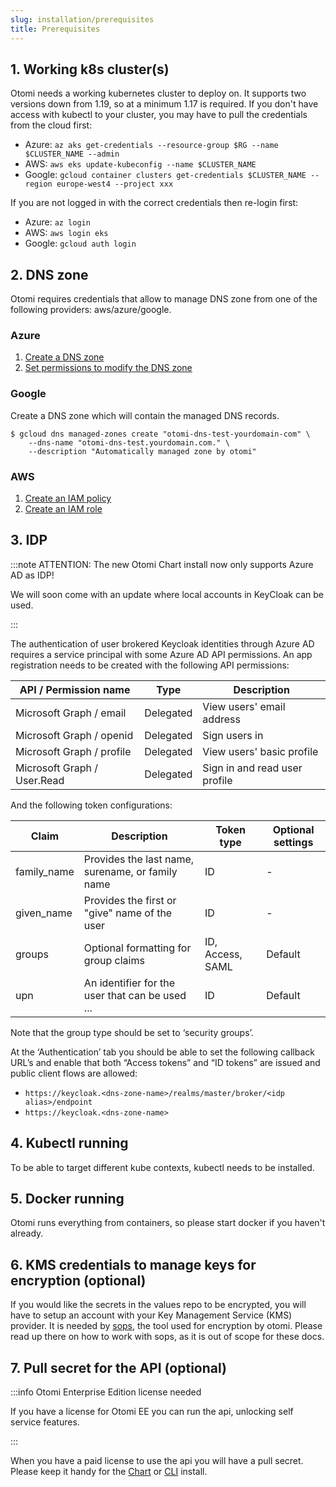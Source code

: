 ```yaml
---
slug: installation/prerequisites
title: Prerequisites
---
```


## 1. Working k8s cluster(s)

Otomi needs a working kubernetes cluster to deploy on. It supports two versions down from 1.19, so at a minimum 1.17 is required. If you don't have access with kubectl to your cluster, you may have to pull the credentials from the cloud first:

- Azure: `az aks get-credentials --resource-group $RG --name $CLUSTER_NAME --admin`
- AWS: `aws eks update-kubeconfig --name $CLUSTER_NAME`
- Google: `gcloud container clusters get-credentials $CLUSTER_NAME --region europe-west4 --project xxx`

If you are not logged in with the correct credentials then re-login first:

- Azure: `az login`
- AWS: `aws login eks`
- Google: `gcloud auth login`

## 2. DNS zone

Otomi requires credentials that allow to manage DNS zone from one of the following providers: aws/azure/google.

### Azure

1. [Create a DNS zone](https://github.com/kubernetes-sigs/external-dns/blob/master/docs/tutorials/azure.md#creating-an-azure-dns-zone)
2. [Set permissions to modify the DNS zone](https://github.com/kubernetes-sigs/external-dns/blob/master/docs/tutorials/azure.md#permissions-to-modify-dns-zone)

### Google

Create a DNS zone which will contain the managed DNS records.

```console
$ gcloud dns managed-zones create "otomi-dns-test-yourdomain-com" \
    --dns-name "otomi-dns-test.yourdomain.com." \
    --description "Automatically managed zone by otomi"
```

### AWS

1. [Create an IAM policy](https://github.com/kubernetes-sigs/external-dns/blob/master/docs/tutorials/aws.md#iam-policy)
2. [Create an IAM role](https://github.com/kubernetes-sigs/external-dns/blob/master/docs/tutorials/aws.md#create-iam-role)

## 3. IDP

:::note ATTENTION: The new Otomi Chart install now only supports Azure AD as IDP!

We will soon come with an update where local accounts in KeyCloak can be used.

:::

The authentication of user brokered Keycloak identities through Azure AD requires a service principal with some Azure AD API permissions. An app registration needs to be created with the following API permissions:

| API / Permission name       | Type      | Description                   |
| --------------------------- | --------- | ----------------------------- |
| Microsoft Graph / email     | Delegated | View users' email address     |
| Microsoft Graph / openid    | Delegated | Sign users in                 |
| Microsoft Graph / profile   | Delegated | View users' basic profile     |
| Microsoft Graph / User.Read | Delegated | Sign in and read user profile |

And the following token configurations:

| Claim       | Description                                      | Token type       | Optional settings |
| ----------- | ------------------------------------------------ | ---------------- | ----------------- |
| family_name | Provides the last name, surename, or family name | ID               | -                 |
| given_name  | Provides the first or "give" name of the user    | ID               | -                 |
| groups      | Optional formatting for group claims             | ID, Access, SAML | Default           |
| upn         | An identifier for the user that can be used ...  | ID               | Default           |

Note that the group type should be set to ‘security groups’.

At the ‘Authentication’ tab you should be able to set the following callback URL’s and enable that both “Access tokens” and “ID tokens” are issued and public client flows are allowed:

- `https://keycloak.<dns-zone-name>/realms/master/broker/<idp alias>/endpoint`
- `https://keycloak.<dns-zone-name>`

## 4. Kubectl running

To be able to target different kube contexts, kubectl needs to be installed.

## 5. Docker running

Otomi runs everything from containers, so please start docker if you haven't already.

## 6. KMS credentials to manage keys for encryption (optional)

If you would like the secrets in the values repo to be encrypted, you will have to setup an account with your Key Management Service (KMS) provider. It is needed by [sops](https://github.com/mozilla/sops), the tool used for encryption by otomi. Please read up there on how to work with sops, as it is out of scope for these docs.

## 7. Pull secret for the API (optional)

:::info Otomi Enterprise Edition license needed

If you have a license for Otomi EE you can run the api, unlocking self service features.

:::

When you have a paid license to use the api you will have a pull secret. Please keep it handy for the [Chart](/docs/installation/chart) or [CLI](/docs/installation/cli) install.
